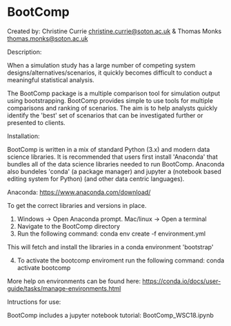 # BootComp
Created by:
Christine Currie christine.currie@soton.ac.uk
& Thomas Monks thomas.monks@soton.ac.uk 

Description:

When a simulation study has a large number of competing system designs/alternatives/scenarios,
it quickly becomes difficult to conduct a meaningful statistical analysis.  

The BootComp package is a multiple comparison tool for simulation output using bootstrapping.
BootComp provides simple to use tools for multiple comparisons and ranking
of scenarios.  The aim is to help analysts quickly identify the 'best' set
of scenarios that can be investigated further or presented to clients.

Installation:

BootComp is written in a mix of standard Python (3.x) and modern data science libraries.
It is recommended that users first install 'Anaconda' that bundles all of the 
data science libraries needed to run BootComp.  Anaconda also bundeles 'conda' (a package manager) and jupyter a (notebook based editing system for Python)
(and other data centric languages).  

Anaconda: https://www.anaconda.com/download/ 

To get the correct libraries and versions in place.

1. Windows -> Open Anaconda prompt.  Mac/linux -> Open a terminal
2. Navigate to the BootComp directory
3. Run the following command:
    conda env create -f environment.yml


This will fetch and install the libraries in a conda environment 'bootstrap'

4. To activate the bootcomp enviroment run the following command:
    conda activate bootcomp
    
More help on environments can be found here: https://conda.io/docs/user-guide/tasks/manage-environments.html
    

Intructions for use:

BootComp includes a jupyter notebook tutorial: BootComp_WSC18.ipynb
